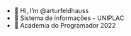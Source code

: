 - 👋 Hi, I’m @arturfeldhauss
- 👀 Sistema de informações - UNIPLAC
- 🌱 Academia do Programador 2022


<!---
arturfeldhauss/arturfeldhauss is a ✨ special ✨ repository because its `README.md` (this file) appears on your GitHub profile.
You can click the Preview link to take a look at your changes.
--->
